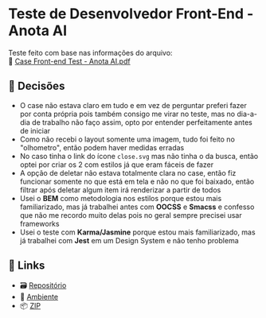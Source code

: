 # Teste de Desenvolvedor Front-End - Anota AI

Teste feito com base nas informações do arquivo:
<br />
📄 [Case Front-end Test - Anota AI.pdf](https://github.com/paulo-campos/test_anota-ai/blob/main/Case%20Front-end%20Test%20-%20Anota%20AI.pdf)

## 🤔 Decisões

- O case não estava claro em tudo e em vez de perguntar preferi fazer por conta própria pois também consigo me virar no teste, mas no dia-a-dia de trabalho não faço assim, opto por entender perfeitamente antes de iniciar
- Como não recebi o layout somente uma imagem, tudo foi feito no "olhometro", então podem haver medidas erradas
- No caso tinha o link do ícone `close.svg` mas não tinha o da busca, então optei por criar os 2 com estilos já que eram fáceis de fazer
- A opção de deletar não estava totalmente clara no case, então fiz funcionar somente no que está em tela e não no que foi baixado, então filtrar após deletar algum item irá renderizar a partir de todos
- Usei o **BEM** como metodologia nos estilos porque estou mais familiarizado, mas já trabalhei antes com **OOCSS** e **Smacss** e confesso que não me recordo muito delas pois no geral sempre precisei usar frameworks
- Usei o teste com **Karma/Jasmine** porque estou mais familiarizado, mas já trabalhei com **Jest** em um Design System e não tenho problema

## 🔗 Links
- 🗃️ [Repositório](https://github.com/paulo-campos/test_anota-ai)
- 👀 [Ambiente](https://paulo-campos-teste-anota-ai.netlify.app)
- 📦 [ZIP](https://mega.nz/file/hMo2xIJS#eNz48xWTFb4tBTRjrgKgAqB_pRDrttQEqh6_dcsJ3ic)
